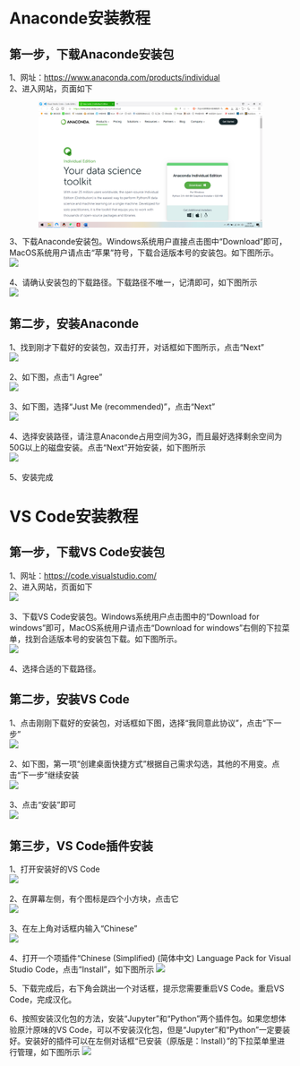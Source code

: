 # Anaconde安装教程

## 第一步，下载Anaconde安装包

1、网址：https://www.anaconda.com/products/individual  
2、进入网站，页面如下  
<div  align="center">    
<img src="imgs/2021-12-04-13-38-39.png" width = "400" alt="图片名称" align=center />
</div>

3、下载Anaconde安装包。Windows系统用户直接点击图中“Download”即可，MacOS系统用户请点击“苹果”符号，下载合适版本号的安装包。如下图所示。  
![](2021-12-04-13-15-00.png)

4、请确认安装包的下载路径。下载路径不唯一，记清即可，如下图所示  
![](2021-12-04-13-20-51.png)  


## 第二步，安装Anaconde

1、找到刚才下载好的安装包，双击打开，对话框如下图所示，点击“Next”  
![](2021-12-04-13-31-13.png)  

2、如下图，点击“I Agree”  
![](2021-12-04-13-31-43.png)  

3、如下图，选择“Just Me (recommended)”，点击“Next”  
![](2021-12-04-13-32-07.png)  

4、选择安装路径，请注意Anaconde占用空间为3G，而且最好选择剩余空间为50G以上的磁盘安装。点击“Next”开始安装，如下图所示  
![](2021-12-04-13-35-36.png)

5、安装完成

# VS Code安装教程

## 第一步，下载VS Code安装包

1、网址：https://code.visualstudio.com/  
2、进入网站，页面如下  
![](2021-12-04-13-41-44.png)  

3、下载VS Code安装包。Windows系统用户点击图中的“Download for windows”即可，MacOS系统用户请点击“Download for windows”右侧的下拉菜单，找到合适版本号的安装包下载。如下图所示。  
![](2021-12-04-13-47-46.png) 

4、选择合适的下载路径。  

## 第二步，安装VS Code

1、点击刚刚下载好的安装包，对话框如下图，选择“我同意此协议”，点击“下一步”  
![](2021-12-04-13-52-58.png)  

2、如下图，第一项“创建桌面快捷方式”根据自己需求勾选，其他的不用变。点击“下一步”继续安装  
![](2021-12-04-13-54-29.png)  

3、点击“安装”即可  
![](2021-12-04-13-55-36.png)  

## 第三步，VS Code插件安装

1、打开安装好的VS Code  
![](2021-12-04-14-19-06.png)  

2、在屏幕左侧，有个图标是四个小方块，点击它  
![](2021-12-04-14-19-25.png)  

3、在左上角对话框内输入“Chinese”  
![](2021-12-04-14-19-51.png)  

4、打开一个项插件“Chinese (Simplified) (简体中文) Language Pack for Visual Studio Code，点击“Install”，如下图所示
![](2021-12-04-14-20-27.png)  

5、下载完成后，右下角会跳出一个对话框，提示您需要重启VS Code。重启VS Code，完成汉化。  

6、按照安装汉化包的方法，安装“Jupyter”和“Python”两个插件包。如果您想体验原汁原味的VS Code，可以不安装汉化包，但是“Jupyter”和“Python”一定要装好。安装好的插件可以在左侧对话框“已安装（原版是：Install）”的下拉菜单里进行管理，如下图所示
![](2021-12-04-14-21-41.png)